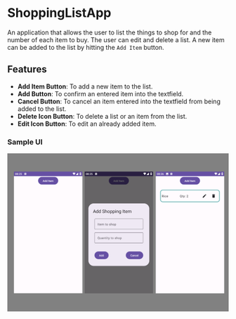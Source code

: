 # ShoppingListApp

An application that allows the user to list the things to shop for and the number of each item to buy.
The user can edit and delete a list. A new item can be added to the list by hitting the `Add Item` button.

## Features

- **Add Item Button**: To add a new item to the list.
- **Add Button**: To confirm an entered item into the textfield.
- **Cancel Button**: To cancel an item entered into the textfield from being added to the list.
- **Delete Icon Button**: To delete a list or an item from the list.
- **Edit Icon Button**: To edit an already added item.

### Sample UI

![ShoppingListApp Sample UI](<sample ui/shoppinglist sample ui.png>)
